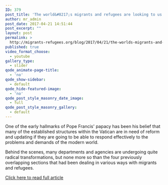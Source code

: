 ```yaml
---
ID: 379
post_title: 'The world&#8217;s migrants and refugees are looking to us for hope, says monsignor'
author: mr_admin
post_date: 2017-04-21 14:51:44
post_excerpt: ""
layout: post
permalink: >
  http://migrants-refugees.org/blog/2017/04/21/the-worlds-migrants-and-refugees-are-looking-to-us-for-hope-says-monsignor/
published: true
video_format_choose:
  - youtube
gallery_type:
  - slider
qode_animate-page-title:
  - 'no'
qode_show-sidebar:
  - default
qode_hide-featured-image:
  - 'no'
qode_post_style_masonry_date_image:
  - full
qode_post_style_masonry_gallery:
  - default
---
```

One of the early hallmarks of Pope Francis' papacy has been his belief that many of the established structures within the Vatican are in need of reform and updating if they are going to be able to respond effectively to the problems and demands of the modern world.

Behind the scenes, many departments and agencies are undergoing quite radical transformations, but none more so than the four previously overlapping sections that had been dealing in various ways with migrants and refugees.

<a href="https://drive.google.com/file/d/0B2AK2bI01BzsMjFNU2VLZ3lubEk/view?usp=sharing" target="_blank">Click here to read full article</a>